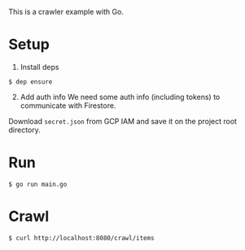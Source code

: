 This is a crawler example with Go.

# Setup
1. Install deps

```
$ dep ensure
```

2. Add auth info
We need some auth info (including tokens) to communicate with Firestore.

Download `secret.json` from GCP IAM and save it on the project root directory.

# Run

```
$ go run main.go
```

# Crawl

```
$ curl http://localhost:8080/crawl/items
```

